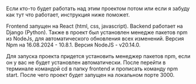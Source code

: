 Если кто-то будет работать над этим проектом потом или если я забуду как тут что работает, инструкция ниже поможет. 

Frontend запущен на React (html, css, javascript). Backend работает на Django (Python). 
Также в проект был установлен менедже пакетов npm из NodeJs, для автоматического обновления всех изменений. 
Версия Npm на 16.08.2024 - 10.8.1. Версия NodeJS - v20.14.0. 

Для запуска проекта придется установить менеджер пакетов npm, если он у вас не будет установлен автоматически. После перейти в терминале командой cd в папку frontend и прописать команду npm start. После чего проект будет запущен на локальном порте 3000. 
